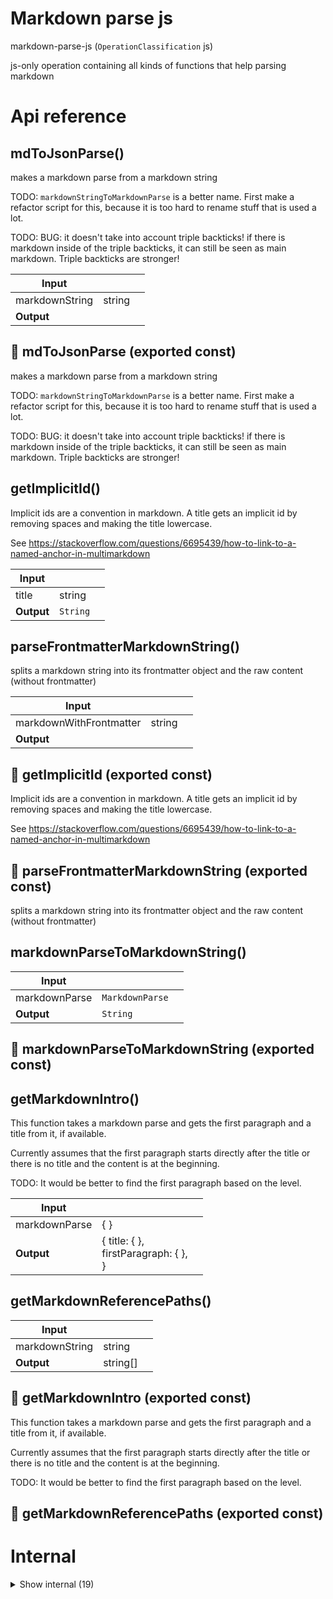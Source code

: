 # Markdown parse js

markdown-parse-js (`OperationClassification` js)

js-only operation containing all kinds of functions that help parsing markdown




# Api reference

## mdToJsonParse()

makes a markdown parse from a markdown string

TODO: `markdownStringToMarkdownParse` is a better name. First make a refactor script for this, because it is too hard to rename stuff that is used a lot.

TODO: BUG: it doesn't take into account triple backticks! if there is markdown inside of the triple backticks, it can still be seen as main markdown. Triple backticks are stronger!


| Input      |    |    |
| ---------- | -- | -- |
| markdownString | string |  |,| fileName (optional) | string |  |,| config (optional) | `MarkdownParseConfig` |  |
| **Output** |    |    |



## 📄 mdToJsonParse (exported const)

makes a markdown parse from a markdown string

TODO: `markdownStringToMarkdownParse` is a better name. First make a refactor script for this, because it is too hard to rename stuff that is used a lot.

TODO: BUG: it doesn't take into account triple backticks! if there is markdown inside of the triple backticks, it can still be seen as main markdown. Triple backticks are stronger!


## getImplicitId()

Implicit ids are a convention in markdown. A title gets an implicit id by removing spaces and making the title lowercase.

See https://stackoverflow.com/questions/6695439/how-to-link-to-a-named-anchor-in-multimarkdown


| Input      |    |    |
| ---------- | -- | -- |
| title | string |  |
| **Output** | `String`   |    |



## parseFrontmatterMarkdownString()

splits a markdown string into its frontmatter object and the raw content (without frontmatter)


| Input      |    |    |
| ---------- | -- | -- |
| markdownWithFrontmatter | string |  |,| config (optional) | `MarkdownParseConfig` |  |
| **Output** |    |    |



## 📄 getImplicitId (exported const)

Implicit ids are a convention in markdown. A title gets an implicit id by removing spaces and making the title lowercase.

See https://stackoverflow.com/questions/6695439/how-to-link-to-a-named-anchor-in-multimarkdown


## 📄 parseFrontmatterMarkdownString (exported const)

splits a markdown string into its frontmatter object and the raw content (without frontmatter)


## markdownParseToMarkdownString()

| Input      |    |    |
| ---------- | -- | -- |
| markdownParse | `MarkdownParse` |  |
| **Output** | `String`   |    |



## 📄 markdownParseToMarkdownString (exported const)

## getMarkdownIntro()

This function takes a markdown parse and gets the first paragraph and a title from it, if available.

Currently assumes that the first paragraph starts directly after the title or there is no title and the content is at the beginning.

TODO: It would be better to find the first paragraph based on the level.


| Input      |    |    |
| ---------- | -- | -- |
| markdownParse | {  } |  |
| **Output** | { title: {  }, <br />firstParagraph: {  }, <br /> }   |    |



## getMarkdownReferencePaths()

| Input      |    |    |
| ---------- | -- | -- |
| markdownString | string |  |
| **Output** | string[]   |    |



## 📄 getMarkdownIntro (exported const)

This function takes a markdown parse and gets the first paragraph and a title from it, if available.

Currently assumes that the first paragraph starts directly after the title or there is no title and the content is at the beginning.

TODO: It would be better to find the first paragraph based on the level.


## 📄 getMarkdownReferencePaths (exported const)

# Internal

<details><summary>Show internal (19)</summary>
    
  # getChunkParagraphsRecursively()

Get all paragraphs (`content` values) recursively from a `MarkdownChunk`


| Input      |    |    |
| ---------- | -- | -- |
| chunk | `MarkdownChunk` |  |
| **Output** | string[]   |    |



## getMarkdownParseParagraphs()

Gets all paragraphs (recursively) from a `MarkdownParse`


| Input      |    |    |
| ---------- | -- | -- |
| markdownParse | `MarkdownParse` |  |
| **Output** | string[]   |    |



## getMarkdownReferencesFromParagraph()

Gets all markdown references from a paragraph


| Input      |    |    |
| ---------- | -- | -- |
| paragraph | string |  |
| **Output** | { alt?: string, <br />path: string, <br />isAsset?: boolean, <br /> }[]   |    |



## mdContentParseRecursively()

recursively parses a string containing markdown (without frontmatter) into a MarkdownChunk[]

Improve:
- include the comment-type (TODO/NB/etc), both on a chunk level and on root level
- parse paragraphs further around the assets


| Input      |    |    |
| ---------- | -- | -- |
| markdownString | string |  |,| level | number |  |
| **Output** |    |    |



## parseMarkdownParagraph()

Parse markdown paragraph

Should split it up for every thing it encounters...


| Input      |    |    |
| ---------- | -- | -- |
| paragraph | string |  |
| **Output** | { isNewline?: boolean, <br />codeblock?: { type?: string, <br />code?: string, <br /> }, <br />text?: string, <br />isBolded?: boolean, <br />isItalic?: boolean, <br />isBackticked?: boolean, <br />reference?: { alt?: string, <br />path: string, <br />isAsset?: boolean, <br /> }, <br /> }[]   |    |



## parseMdToChunks()

should get chunks recursively. first just look for every h1 line. everything after the h1 line is the children  until there's another h1 line, then do this recursivley for h2, h3, etc.


| Input      |    |    |
| ---------- | -- | -- |
| markdownString | string |  |,| level | number |  |
| **Output** |    |    |



## removeHeaderPrefix()

removes header prefix (##### etc) and trims whats behind that


| Input      |    |    |
| ---------- | -- | -- |
| string | string |  |
| **Output** |    |    |



## 🔹 MarkdownCodeblock

Properties: 

 | Name | Type | Description |
|---|---|---|
| type (optional) | string |  |
| code (optional) | string |  |



## 🔹 MarkdownParagraphChunk

Properties: 

 | Name | Type | Description |
|---|---|---|
| isNewline (optional) | boolean |  |
| codeblock (optional) | object |  |
| text (optional) | string |  |
| isBolded (optional) | boolean |  |
| isItalic (optional) | boolean |  |
| isBackticked (optional) | boolean |  |
| reference (optional) | object |  |



## 🔹 MarkdownParseConfig

Properties: 

 | Name | Type | Description |
|---|---|---|
| noFinal (optional) | boolean |  |
| frontmatterSchema (optional) | object |  |



## 🔹 MarkdownReference

Properties: 

 | Name | Type | Description |
|---|---|---|
| alt (optional) | string |  |
| path  | string |  |
| isAsset (optional) | boolean |  |



## 📄 exampleMarkdownFileContents (exported const)

## 📄 getChunkParagraphsRecursively (exported const)

Get all paragraphs (`content` values) recursively from a `MarkdownChunk`


## 📄 getMarkdownParseParagraphs (exported const)

Gets all paragraphs (recursively) from a `MarkdownParse`


## 📄 getMarkdownReferencesFromParagraph (exported const)

Gets all markdown references from a paragraph


## 📄 mdContentParseRecursively (exported const)

recursively parses a string containing markdown (without frontmatter) into a MarkdownChunk[]

Improve:
- include the comment-type (TODO/NB/etc), both on a chunk level and on root level
- parse paragraphs further around the assets


## 📄 parseMarkdownParagraph (exported const)

Parse markdown paragraph

Should split it up for every thing it encounters...


## 📄 parseMdToChunks (exported const)

should get chunks recursively. first just look for every h1 line. everything after the h1 line is the children  until there's another h1 line, then do this recursivley for h2, h3, etc.


## 📄 removeHeaderPrefix (exported const)

removes header prefix (##### etc) and trims whats behind that
  </details>

